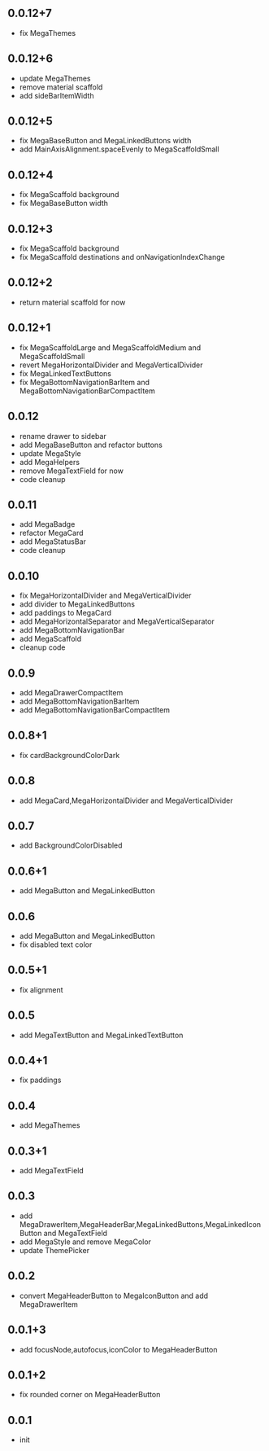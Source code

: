 ## 0.0.12+7

- fix MegaThemes

## 0.0.12+6

- update MegaThemes
- remove material scaffold
- add sideBarItemWidth

## 0.0.12+5

- fix MegaBaseButton and MegaLinkedButtons width
- add MainAxisAlignment.spaceEvenly to MegaScaffoldSmall

## 0.0.12+4

- fix MegaScaffold background
- fix MegaBaseButton width

## 0.0.12+3

- fix MegaScaffold background
- fix MegaScaffold destinations and onNavigationIndexChange

## 0.0.12+2

- return material scaffold for now

## 0.0.12+1

- fix MegaScaffoldLarge and MegaScaffoldMedium and MegaScaffoldSmall
- revert MegaHorizontalDivider and MegaVerticalDivider
- fix MegaLinkedTextButtons
- fix MegaBottomNavigationBarItem and MegaBottomNavigationBarCompactItem

## 0.0.12

- rename drawer to sidebar
- add MegaBaseButton and refactor buttons
- update MegaStyle
- add MegaHelpers
- remove MegaTextField for now
- code cleanup

## 0.0.11

- add MegaBadge
- refactor MegaCard
- add MegaStatusBar
- code cleanup

## 0.0.10

- fix MegaHorizontalDivider and MegaVerticalDivider
- add divider to MegaLinkedButtons
- add paddings to MegaCard
- add MegaHorizontalSeparator and MegaVerticalSeparator
- add MegaBottomNavigationBar
- add MegaScaffold
- cleanup code

## 0.0.9

- add MegaDrawerCompactItem
- add MegaBottomNavigationBarItem
- add MegaBottomNavigationBarCompactItem

## 0.0.8+1

- fix cardBackgroundColorDark

## 0.0.8

- add MegaCard,MegaHorizontalDivider and MegaVerticalDivider

## 0.0.7

- add BackgroundColorDisabled

## 0.0.6+1

- add MegaButton and MegaLinkedButton

## 0.0.6

- add MegaButton and MegaLinkedButton
- fix disabled text color

## 0.0.5+1

- fix alignment

## 0.0.5

- add MegaTextButton and MegaLinkedTextButton

## 0.0.4+1

- fix paddings

## 0.0.4

- add MegaThemes

## 0.0.3+1

- add MegaTextField 

## 0.0.3

- add MegaDrawerItem,MegaHeaderBar,MegaLinkedButtons,MegaLinkedIconButton and MegaTextField
- add MegaStyle and remove MegaColor
- update ThemePicker

## 0.0.2

- convert MegaHeaderButton to MegaIconButton and add MegaDrawerItem

## 0.0.1+3

- add focusNode,autofocus,iconColor to MegaHeaderButton

## 0.0.1+2

- fix rounded corner on MegaHeaderButton

## 0.0.1

- init
